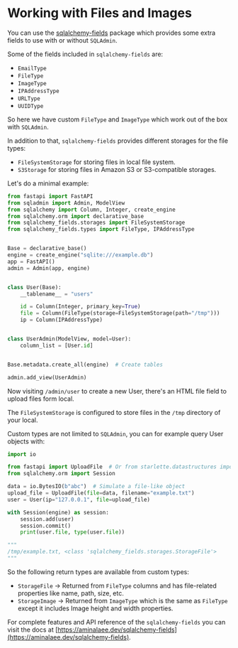 # Working with Files and Images

You can use the [sqlalchemy-fields](https://github.com/aminalaee/sqlalchemy-fields) package
which provides some extra fields to use with or without `SQLAdmin`.

Some of the fields included in `sqlalchemy-fields` are:

- `EmailType`
- `FileType`
- `ImageType`
- `IPAddressType`
- `URLType`
- `UUIDType`

So here we have custom `FileType` and `ImageType` which work out of the box with `SQLAdmin`.

In addition to that, `sqlalchemy-fields` provides different storages for the file types:

- `FileSystemStorage` for storing files in local file system.
- `S3Storage` for storing files in Amazon S3 or S3-compatible storages.

Let's do a minimal example:

```python
from fastapi import FastAPI
from sqladmin import Admin, ModelView
from sqlalchemy import Column, Integer, create_engine
from sqlalchemy.orm import declarative_base
from sqlalchemy_fields.storages import FileSystemStorage
from sqlalchemy_fields.types import FileType, IPAddressType


Base = declarative_base()
engine = create_engine("sqlite:///example.db")
app = FastAPI()
admin = Admin(app, engine)


class User(Base):
    __tablename__ = "users"

    id = Column(Integer, primary_key=True)    
    file = Column(FileType(storage=FileSystemStorage(path="/tmp")))
    ip = Column(IPAddressType)


class UserAdmin(ModelView, model=User):
    column_list = [User.id]


Base.metadata.create_all(engine)  # Create tables

admin.add_view(UserAdmin)
```

Now visiting `/admin/user` to create a new User,
there's an HTML file field to upload files form local.

The `FileSystemStorage` is configured to store files in the `/tmp` directory of your local.

Custom types are not limited to `SQLAdmin`, you can for example query User objects with:

```python
import io

from fastapi import UploadFile  # Or from starlette.datastructures import UploadFile
from sqlalchemy.orm import Session

data = io.BytesIO(b"abc")  # Simulate a file-like object
upload_file = UploadFile(file=data, filename="example.txt")
user = User(ip="127.0.0.1", file=upload_file)

with Session(engine) as session:
    session.add(user)
    session.commit()
    print(user.file, type(user.file))

"""
/tmp/example.txt, <class 'sqlalchemy_fields.storages.StorageFile'>
"""
```

So the following return types are available from custom types:

- `StorageFile` -> Returned from `FileType` columns and has file-related properties like name, path, size, etc.
- `StorageImage` -> Returned from `ImageType` which is the same as `FileType` except it includes Image height and width properties.

For complete features and API reference of the `sqlalchemy-fields` you can visit the docs at [https://aminalaee.dev/sqlalchemy-fields](https://aminalaee.dev/sqlalchemy-fields).
